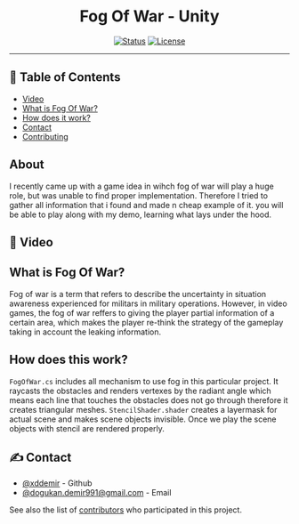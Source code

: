 <h1 align="center">Fog Of War - Unity</h3>

<div align="center">

[![Status](https://img.shields.io/badge/status-active-success.svg)]()
[![License](https://img.shields.io/badge/license-MIT-blue.svg)](/LICENSE)

</div>

---

## 📝 Table of Contents

- [Video](#video)
- [What is Fog Of War?](#whatisfogofwar)
- [How does it work?](#howdoesitwork)
- [Contact](#Contact)
- [Contributing](../CONTRIBUTING.md)

## About <a name = "about"></a>
I recently came up with a game idea in wihch fog of war will play a huge role, but was unable to find proper implementation. Therefore I tried to gather all information that i found and made n cheap example of it. you will be able to play along with my demo, learning what lays under the hood.

## 🎥 Video <a name = "video"></a>


## What is Fog Of War? <a name = "whatisfogofwar"></a>
Fog of war is a term that refers to describe the uncertainty in situation awareness experienced for militars in military operations. However, in video games, the fog of war reffers to giving the player partial information of a certain area, which makes the player re-think the strategy of the gameplay taking in account the leaking information.

## How does this work? <a name = "howdoesitwork"></a>
`FogOfWar.cs` includes all mechanism to use fog in this particular project. It raycasts the obstacles and renders vertexes by the radiant angle which means each line that touches the obstacles does not go through therefore it creates triangular meshes. `StencilShader.shader` creates a layermask for actual scene and makes scene objects invisible. Once we play the scene objects with stencil are rendered properly. 


## ✍️ Contact <a name = "Contact"></a>

- [@xddemir](https://github.com/xddemir) - Github
- [@dogukan.demir991@gmail.com](dogukan.demir991@gmail.com) - Email


See also the list of [contributors](https://github.com/xddemir/Stardew-Valley-Coop/contributors) who participated in this project.

